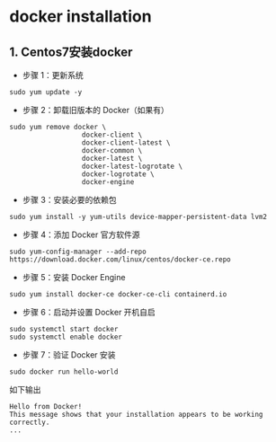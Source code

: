 # docker installation

## 1. Centos7安装docker

* 步骤 1：更新系统
```
sudo yum update -y
```

* 步骤 2：卸载旧版本的 Docker（如果有）
```
sudo yum remove docker \
                  docker-client \
                  docker-client-latest \
                  docker-common \
                  docker-latest \
                  docker-latest-logrotate \
                  docker-logrotate \
                  docker-engine
```

* 步骤 3：安装必要的依赖包
```
sudo yum install -y yum-utils device-mapper-persistent-data lvm2
```

* 步骤 4：添加 Docker 官方软件源
```
sudo yum-config-manager --add-repo https://download.docker.com/linux/centos/docker-ce.repo
```

* 步骤 5：安装 Docker Engine
```
sudo yum install docker-ce docker-ce-cli containerd.io
```

* 步骤 6：启动并设置 Docker 开机自启
```
sudo systemctl start docker
sudo systemctl enable docker
```

* 步骤 7：验证 Docker 安装
```
sudo docker run hello-world
```
如下输出
```
Hello from Docker!
This message shows that your installation appears to be working correctly.
...
```